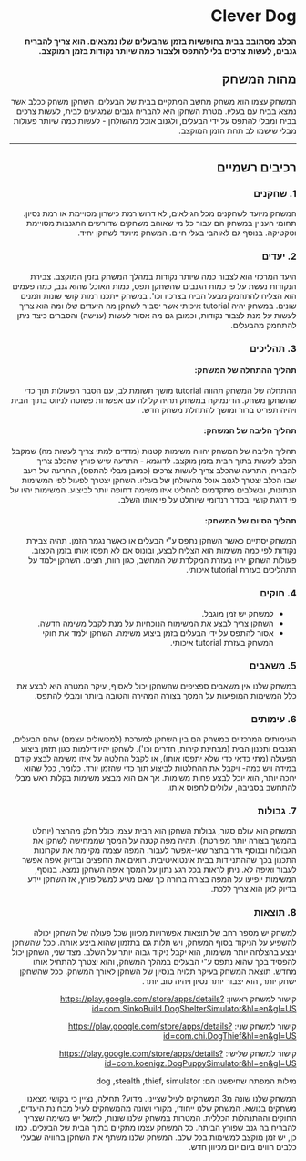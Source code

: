 <div dir='rtl' lang='he'>

# Clever Dog

**הכלב מסתובב בבית בחופשיות בזמן שהבעלים שלו נמצאים. הוא צריך להבריח גנבים, לעשות צרכים בלי להתפס ולצבור כמה שיותר נקודות בזמן המוקצב.**

## מהות המשחק

המשחק עצמו הוא משחק מחשב המתקיים בבית של הבעלים. השחקן משחק ככלב אשר נמצא בבית עם בעליו.
מטרת השחקן היא להבריח גנבים שמגיעים לבית, לעשות צרכים בבית ומבלי להתפס על ידי הבעלים, ולגנוב אוכל מהשולחן - לעשות כמה שיותר פעולות מבלי שישמו לב תחת הזמן המוקצב.

---


## רכיבים רשמיים

### 1. שחקנים
המשחק מיועד לשחקנים מכל הגילאים, לא דרוש רמת כישרון מסויימת או רמת נסיון.
תחומי העניין במשחק הם עבור כל מי שאוהב משחקים שדורשים התגנבות מסויימת וטקטיקה. בנוסף גם לאוהבי בעלי חיים.
המשחק מיועד לשחקן יחיד.
 
### 2. יעדים
היעד המרכזי הוא לצבור כמה שיותר נקודות במהלך המשחק בזמן המוקצב.
צבירת הנקודות נעשת על פי כמות הגנבים שהשחקן תפס, כמות האוכל שהוא גנב, כמה פעמים הוא הצליח להתחמק מבעל הבית בצרכיו וכו'. במשחק ייתכנו רמות קושי שונות וזמנים שונים.
במשחק יהיה tutorial איכותי אשר יסביר לשחקן מה היעדים שלו ומה הוא צריך לעשות על מנת לצבור נקודות, וכמובן גם מה אסור לעשות (ענישה) והסברים כיצד ניתן להתחמק מהבעלים.

### 3. תהליכים
#### תהליך ההתחלה של המשחק:
ההתחלה של המשחק תהווה tutorial מושך תשומת לב, עם הסבר הפעולות תוך כדי שהשחקן משחק.
הדינמיקה במשחק תהיה קלילה עם אפשרות פשוטה לניווט בתוך הבית ויהיה תפריט ברור ומושך להתחלת משחק חדש.

#### תהליך הליבה של המשחק:
תהליך הליבה של המשחק יהווה משימות קטנות (מדדים למתי צריך לעשות מה) שמקבל הכלב לעשות בתוך הבית בזמן מוקצב.
לדוגמא - התרעה שיש פורץ שהכלב צריך להבריח, התרעה שהכלב צריך לעשות צרכים (כמובן מבלי להתפס), התרעה של רעב שבו הכלב יצטרך לגנוב אוכל מהשולחן של בעליו.
השחקן יצטרך לפעול לפי המשימות הנתונות, ובשלבים מתקדמים להחליט איזו משימה דחופה יותר לביצוע.
המשימות יהיו על פי דרגת קושי ובסדר רנדומי שיוחלט על פי אותו השלב.

#### תהליך הסיום של המשחק:
המשחק יסתיים כאשר השחקן נתפס ע"י הבעלים או כאשר נגמר הזמן. תהיה צבירת נקודות לפי כמה משימות הוא הצליח לבצע, ובונוס אם לא תפסו אותו בזמן הקצוב.
פעולות השחקן יהיו בעזרת המקלדת של המחשב, כגון רווח, חצים.
השחקן ילמד על התהליכים בעזרת tutorial איכותי.
 
### 4. חוקים
- למשחק יש זמן מוגבל.
- השחקן צריך לבצע את המשימות הנוכחיות על מנת לקבל משימה חדשה.
- אסור להתפס על ידי הבעלים בזמן ביצוע משימה.
השחקן ילמד את חוקי המשחק בעזרת tutorial איכותי.
 
### 5. משאבים
במשחק שלנו אין משאבים ספציפים שהשחקן יכול לאסוף, עיקר המטרה היא לבצע את כלל המשימות המופיעות על המסך בצורה המהירה והטובה ביותר ומבלי להתפס.
 
### 6. עימותים
העימותים המרכזיים במשחק הם בין השחקן למערכת (למכשולים עצמם) שהם הבעלים, הגנבים ותכנון הבית (מבחינת קירות, חדרים וכו'). לשחקן יהיו דילמות כגון תזמן ביצוע הפעולה (מתי כדאי כדי שלא יתפסו אותו), או לקבל החלטה על איזו משימה לבצע קודם במידה ויש כמה- ויקבל את ההחלטות לביצוע תוך כדי שהזמן יורד. כלומר, ככל שהוא יחכה יותר, הוא יוכל לבצע פחות משימות. אך אם הוא מבצע משימות בקלות ראש מבלי להתחשב בסביבה, עלולים לתפוס אותו.

### 7. גבולות
המשחק הוא עולם סגור, גבולות השחקן הוא הבית עצמו כולל חלק מהחצר (יוחלט בהמשך בצורה יותר מפורטת).
תהיה מפה קטנה על המסך שממחישה לשחקן את הגבולות ובנוסף גדר בחצר שאי-אפשר לעבור.
המפה עצמה מקיימת את עקרונות התכנון בכך שההתניידות בבית אינטואיטיבית. רואים את החפצים ובדיוק איפה אפשר לעבור ואיפה לא. ניתן לראות בכל רגע נתון על המסך איפה השחקן נמצא.
בנוסף, המשימות יופיעו על המפה בצורה ברורה כך שאם מגיע למשל פורץ, אז השחקן יידע בדיוק לאן הוא צריך ללכת.

### 8. תוצאות

למשחק יש מספר רחב של תוצאות אפשרויות מכיוון שכל פעולה של השחקן יכולה להשפיע על הניקוד בסוף המשחק, ויש תלות גם בתזמון שהוא ביצע אותה. ככל שהשחקן יבצע בהצלחה יותר משימות, הוא יקבל ניקוד גבוה יותר על השלב. מצד שני, השחקן יכול להפסיד בכך שהוא נתפס ע"י הבעלים במהלך המשחק, והוא יצטרך להתחיל אותו מחדש.
תוצאת המשחק בעיקר תלויה בנסיון של השחקן לאורך המשחק. ככל שהשחקן ישחק יותר, הוא יצבור יותר נסיון ויהיה טוב יותר. 

קישור למשחק ראשון: https://play.google.com/store/apps/details?id=com.SinkoBuild.DogShelterSimulator&hl=en&gl=US 

קישור למשחק שני: https://play.google.com/store/apps/details?id=com.chi.DogThief&hl=en&gl=US 

קישור למשחק שלישי: https://play.google.com/store/apps/details?id=com.koenigz.DogPuppySimulator&hl=en&gl=US 

 מילות המפתח שחיפשנו הם: dog ,stealth ,thief, simulator

המשחק שלנו שונה מ3 המשחקים לעיל שציינו. מדוע? 
תחילה, נציין כי בקושי מצאנו משחקים בנושא. המשחק שלנו ייחודי, מקורי ושונה מהמשחקים לעיל מבחינת היעדים, החוקים וההתנהלות הכללית.
המטרות במשחק שלנו שונות, למשל יש משימה שצריך להבריח בה גנב שפורץ הביתה. כל המשחק עצמו מתקיים בתוך הבית של הבעלים. כמו כן, יש זמן מוקצב למשימות בכל שלב. המשחק שלנו משתף את השחקן בחוויה שבעלי כלבים חווים ביום יום מכיוון חדש.
</div>
